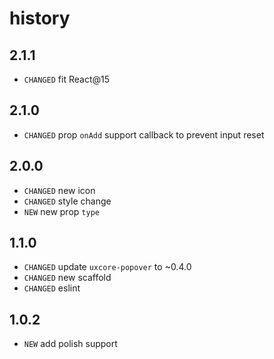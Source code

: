 # history

## 2.1.1

* `CHANGED` fit React@15

## 2.1.0

* `CHANGED` prop `onAdd` support callback to prevent input reset

## 2.0.0

* `CHANGED` new icon
* `CHANGED` style change
* `NEW` new prop `type`

## 1.1.0

* `CHANGED` update `uxcore-popover` to ~0.4.0
* `CHANGED` new scaffold
* `CHANGED` eslint 

## 1.0.2

* `NEW` add polish support